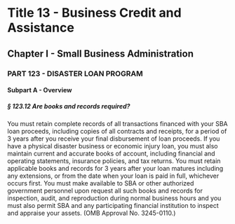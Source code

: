 
# Title 13 - Business Credit and Assistance
## Chapter I - Small Business Administration
### PART 123 - DISASTER LOAN PROGRAM
#### Subpart A - Overview
##### § 123.12 Are books and records required?

You must retain complete records of all transactions financed with your SBA loan proceeds, including copies of all contracts and receipts, for a period of 3 years after you receive your final disbursement of loan proceeds. If you have a physical disaster business or economic injury loan, you must also maintain current and accurate books of account, including financial and operating statements, insurance policies, and tax returns. You must retain applicable books and records for 3 years after your loan matures including any extensions, or from the date when your loan is paid in full, whichever occurs first. You must make available to SBA or other authorized government personnel upon request all such books and records for inspection, audit, and reproduction during normal business hours and you must also permit SBA and any participating financial institution to inspect and appraise your assets. (OMB Approval No. 3245-0110.)
